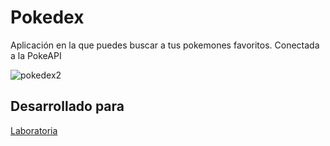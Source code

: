 # Pokedex
Aplicación en la que puedes buscar a tus pokemones favoritos. Conectada a la PokeAPI

![pokedex2](https://user-images.githubusercontent.com/32283958/37888164-31a9c8dc-309c-11e8-8362-36451fc108b5.png)


## Desarrollado para 
[Laboratoria](http://laboratoria.la)
